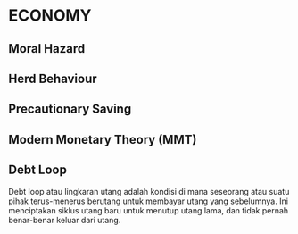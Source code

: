 # ECONOMY

## Moral Hazard

## Herd Behaviour

## Precautionary Saving

## Modern Monetary Theory (MMT)

## Debt Loop

Debt loop atau lingkaran utang adalah kondisi di mana seseorang atau suatu pihak terus-menerus berutang untuk membayar utang yang sebelumnya. Ini menciptakan siklus utang baru untuk menutup utang lama, dan tidak pernah benar-benar keluar dari utang.